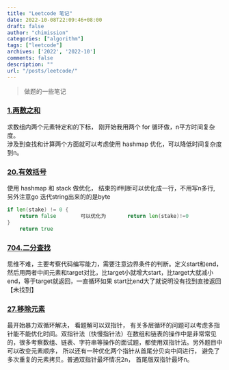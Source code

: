 ```yaml
---
title: "Leetcode 笔记"
date: 2022-10-08T22:09:46+08:00
draft: false
author: "chimission"
categories: ["algorithm"]
tags: ["leetcode"]
archives: ['2022', '2022-10']
comments: false
description: ""
url: "/posts/leetcode/"
---
```

>做题的一些笔记
 <!--more-->
### [1.两数之和](https://leetcode.cn/problems/valid-parentheses/)
求数组内两个元素特定和的下标， 刚开始我用两个 for 循环做，n平方时间复杂度。  
涉及到查找和计算两个方面就可以考虑使用 hashmap 优化，可以降低时间复杂度到n。  

### [20.有效括号](https://leetcode.cn/problems/valid-parentheses/)
使用 hashmap 和 stack 做优化， 结束的if判断可以优化成一行，不用写n多行, 另外注意go 迭代string出来的的是byte
```go
if len(stake) != 0 {
    return false        可以优化为       return len(stake)!=0
}
    return true
```

### [704.二分查找](https://leetcode.cn/problems/binary-search/)
思维不难，主要考察代码编写能力，需要注意边界条件的判断。定义start和end， 然后用两者中间元素和target对比，比target小就增大start，比target大就减小end，等于target就返回，一直循环如果 start比end大了就说明没有找到直接返回【未找到】

### [27.移除元素](https://leetcode.cn/problems/remove-element/)
最开始暴力双循环解决， 看题解可以双指针， 有关多层循环的问题可以考虑多指针能不能优化时间。双指针法（快慢指针法）在数组和链表的操作中是非常常见的，很多考察数组、链表、字符串等操作的面试题，都使用双指针法。另外题目中可以改变元素顺序， 所以还有一种优化两个指针从首尾分贝向中间进行， 避免了多次重复的元素拷贝。普通双指针最坏情况2n， 首尾版双指针最坏n。